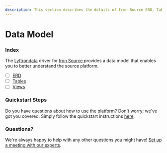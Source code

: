 ```yaml
---
description: This section describes the details of Iron Source ERD, Tables, and Views.
---
```


# Data Model

### Index

The  [Lyftrondata](https://www.lyftrondata.com/) driver for [Iron Source](https://www.lyftrondata.com/integration/iron-source/)[ ](https://www.lyftrondata.com/integration/iron-source/)provides a data model that enables you to better understand the source platform.

* [ ] [ERD](../../../marketing-analytics/iron-source/data-model/erd.md)
* [ ] [Tables](../../../marketing-analytics/iron-source/data-model/tables.md)
* [ ] [Views](../../../marketing-analytics/iron-source/data-model/views.md)

### Quickstart Steps

Do you have questions about how to use the platform? Don't worry; we've got you covered. Simply follow the quickstart instructions [here](../../../../quickstart-steps.md).

### Questions? <a href="#questions" id="questions"></a>

We're always happy to help with any other questions you might have! [Set up a meeting with our experts](https://www.lyftrondata.com/book-a-meeting/).

